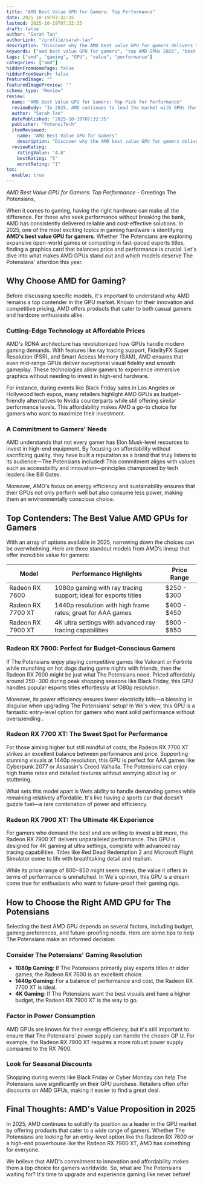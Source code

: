 ```yaml
---
title: "AMD Best Value GPU for Gamers: Top Performance"
date: 2025-10-19T07:32:35
lastmod: 2025-10-19T07:32:35
draft: false
author: "Sarah Tan"
authorLink: "/profile/sarah-tan"
description: "Discover why the AMD best value GPU for gamers delivers top performance at an unbeatable price. Perfect for gaming enthusiasts on a budget!"
keywords: ["amd best value GPU for gamers", "top AMD GPUs 2025", "best value gaming GPUs"]
tags: ["amd", "gaming", "GPU", "value", "performance"]
categories: ["amd"]
hiddenFromHomePage: false
hiddenFromSearch: false
featuredImage: ""
featuredImagePreview: ""
schema_type: "Review"
review:
  name: "AMD Best Value GPU for Gamers: Top Pick for Performance"
  reviewBody: "In 2025, AMD continues to lead the market with GPUs that deliver exceptional value for gamers. From budget-friendly options to high-performance models, discover the best AMD GPUs for smooth gameplay and stunning visuals."
  author: "Sarah Tan"
  datePublished: "2025-10-19T07:32:35"
  publisher: "PotensiTech"
  itemReviewed:
    name: "AMD Best Value GPU for Gamers"
    description: "Discover why the AMD best value GPU for gamers delivers top performance at an unbeatable price. Perfect for gaming enthusiasts on a budget!"
  reviewRating:
    ratingValue: "4.8"
    bestRating: "5"
    worstRating: "1"
toc:
  enable: true
---
```



*AMD Best Value GPU for Gamers: Top Performance* - Greetings The Potensians,

When it comes to gaming, having the right hardware can make all the difference. For ​those who seek performance without breaking the bank, AMD has consistently delivered reliable and cost-effective solutions. In 2025, one of the most exciting topics in gaming hardware is identifying __AMD's best value GPU for gamers__. Whether The Potensians are exploring expansive open-world games or competing in fast-paced esports titles, finding a graphics card that balances price and performance is crucial. Let's dive into what makes AMD GPUs stand out and which models deserve The Potensians' attention this year.

## Why Choose AMD for Gaming?

Before discussing specific models, it's important to understand why AMD remains a top contender in the GPU market.  Known for their innovation and competitive pricing, AMD offers products that cater to both casual gamers and hardcore enthusiasts alike.

### Cutting-Edge Technology at Affordable Prices

AMD's RDNA architecture has revolutionized how GPUs handle modern gaming demands. With features like ray tracing support, FidelityFX Super Resolution (FSR), and Smart Access Memory (SAM), AMD ensures that even mid-range GPUs deliver exceptional visual fi​delity and smooth gameplay. These technologies allow gamers to experience immersive graphics without needing to invest in high-end hardware.

For instance, during events like Black Friday sales in Los Angeles or Hollywood tech expos, many retailers highlight AMD GPUs as budget-friendly alternatives to Nvidia counterparts while still offering similar performance levels. This affordability makes AMD a go-to choice for gamers who want to maximize their investment.

### A Commitment to Gamers' Needs

AMD understands that not every gamer has Elon Musk-level resources to invest in high-end equipment. By focusing on affordability without sacrificing quality, they have built a reputation as a brand that truly listens to its audience—The Potensians included! This commitment aligns with values such as accessibility and innovation—principles championed by tech leaders like Bill Gates.

Moreover, AMD's focus on energy efficiency and sustainability ensures that their GPUs not only perform well but also consume less power, making them an environmentally conscious choice.

## Top Contenders: The Best Value AMD GPUs for Gamers

With an array of options available in 2025, narrowing down the choices can be overwhelming. Here are three standout models from AMD’s lineup that offer incredible value for gamers:

<div class="table-responsive">
<table class="html-table">
<thead>
<tr>
<th>Model</th>
<th>Performance Highlights</th>
<th>Price Range</th>
</tr>
</thead>
<tbody>
<tr>
<td>Radeon RX 7600</td>
<td>1080p gaming with ray tracing support; ideal for esports titles</td>
<td>$250 - $300</td>
</tr>
<tr>
<td>Radeon RX 7700 XT</td>
<td>1440p resolution with high frame rates; great for AAA games</td>
<td>$400 - $450</td>
</tr>
<tr>
<td>Radeon RX 7900 XT</td>
<td>4K ultra settings with advanced ray tracing capabilities</td>
<td>$800 - $850</td>
</tr>
</tbody>
</table>
</div>

### Radeon RX 7600: Perfect for Budget-Conscious Gamers

If The Potensians enjoy playing competitive games like Valorant or Fortnite while munching on hot dogs during game nights with friends, then the Radeon RX 7600 might be just what The Potensians need. Priced affordably around $250-$300 during peak shopping seasons like Black Friday, this GPU handles popular esports titles effortlessly at 1080p resolution.

Moreover, its power efficiency ensures lower electricity bills—a blessing in disguise when upgrading The Potensians' setup! In We's view, this GPU is a fantastic entry-level option for gamers who want solid performance without overspending .

### Radeon RX 7700 XT: The Sweet Spot for Performance

For those aiming higher but still mindful of costs, the Radeon RX 7700 XT strikes an excellent balance between performance and price. Supporting stunning visuals at 1440p resolution, this GPU is perfect for AAA games like Cyberpunk 2077 or Assassin's Creed Valhalla. The Potensians can enjoy high frame rates and detailed textures without worrying about lag or stuttering.

What sets this model apart is We​ts ability to handle demanding games while remaining relatively affordable. It's like having a sports car that doesn’t guzzle fuel—a rare combination of power and efficiency.

### Radeon RX 7900 XT: The Ultimate 4K Experience

For gamers who demand the best and are willing to invest a bit more, the Radeon RX 7900 XT delivers unparalleled performance. This GPU is designed for 4K gaming at ultra settings, complete with advanced ray tracing capabilities. Titles like Red Dead Redemption 2 and Microsoft Flight Simulator come to life with breathtaking detail and realism.

While its price range of $800-$850 might seem steep, the value it offers in terms of performance is unmatched. In We's opinion, this GPU is a dream come true for enthusiasts who want to future-proof their gaming rigs.

## How to Choose the Right AMD GPU for The Potensians

Selecting the best AMD GPU depends on several factors, including budget, gaming preferences, and future-proofing needs. Here are some tips to help The Potensians make an informed decision:

### Consider The Potensians' Gaming Resolution

- __1080p Gaming__: If The Potensians primarily play esports titles or older games, the Radeon RX 7600 is an excellent choice.
- **1440p Gaming**: For a balance of performance and cost, the Radeon RX 7700 XT is ideal.
- **4K Gaming**: If The Potensians want the best visuals and have a higher budget, the Radeon RX 7900 XT is the way to go.

### Factor in Power Consumption

AMD GPUs are known for their energy efficiency, but it's still important to ensure that The Potensians' power supply can handle the chosen GP U. For example, the Radeon RX 7900 XT requires a more robust power supply compared to the RX 7600.

### Look for Seasonal Discounts

Shopping during events like Black Friday or Cyber Monday can help The Potensians save significantly on their GPU purchase. Retailers often offer discounts on AMD GPUs, making it easier to find a great deal.

## Final Thoughts: AMD's Value Proposition in 2025

In 2025, AMD continues to solidify its position as a leader in the GPU market by offering products that cater to a wide range of gamers. Whether The Potensians are looking for an entry-level option like the Radeon RX 7600 or a high-end powerhouse like the Radeon RX 7900 XT, AMD has something for everyone.

We believe that AMD's commitment to innovation and affordability makes them a top choice for gamers worldwide. So, what are The Potensians waiting for? It's time to upgrade and experience gaming like never before!